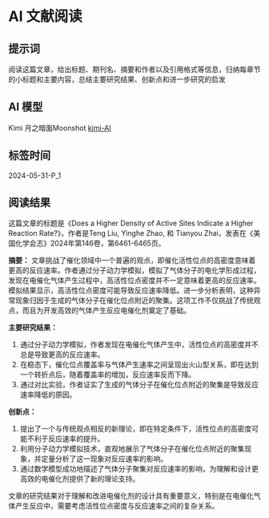 # AI 文献阅读

## 提示词

阅读这篇文章，给出标题、期刊名、摘要和作者以及引用格式等信息，归纳每章节的小标题和主要内容，总结主要研究结果、创新点和进一步研究的启发

## AI 模型

Kimi 月之暗面Moonshot
[kimi-AI](https://kimi.moonshot.cn)

## 标签时间
2024-05-31-P_1

## 阅读结果

这篇文章的标题是《Does a Higher Density of Active Sites Indicate a Higher Reaction Rate?》，作者是Teng Liu, Yinghe Zhao, 和 Tianyou Zhai，发表在《美国化学会志》2024年第146卷，第6461-6465页。

**摘要：**
文章挑战了催化领域中一个普遍的观点，即催化活性位点的高密度意味着更高的反应速率。作者通过分子动力学模拟，模拟了气体分子的电化学形成过程，发现在电催化气体产生过程中，高活性位点密度并不一定意味着更高的反应速率。模拟结果显示，高活性位点密度可能导致反应速率降低。进一步分析表明，这种异常现象归因于生成的气体分子在催化位点附近的聚集。这项工作不仅挑战了传统观点，而且为开发高效的气体产生反应电催化剂奠定了基础。

**主要研究结果：**
1. 通过分子动力学模拟，作者发现在电催化气体产生中，活性位点的高密度并不总是导致更高的反应速率。
2. 在稳态下，催化位点覆盖率与气体产生速率之间呈现出火山型关系，即在达到一个转折点后，随着覆盖率的增加，反应速率反而下降。
3. 通过对比实验，作者证实了生成的气体分子在催化位点附近的聚集是导致反应速率降低的原因。

**创新点：**
1. 提出了一个与传统观点相反的新理论，即在特定条件下，活性位点的高密度可能不利于反应速率的提升。
2. 利用分子动力学模拟技术，直观地展示了气体分子在催化位点附近的聚集现象，并定量分析了这一现象对反应速率的影响。
3. 通过数学模型成功地描述了气体分子聚集对反应速率的影响，为理解和设计更高效的电催化剂提供了新的理论支持。

文章的研究结果对于理解和改进电催化剂的设计具有重要意义，特别是在电催化气体产生反应中，需要考虑活性位点密度与反应速率之间的复杂关系。